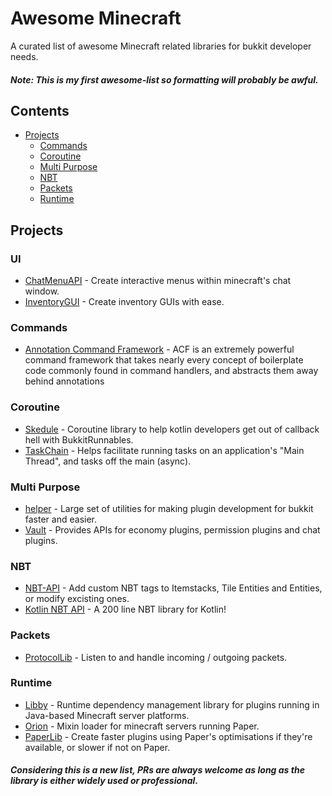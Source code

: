 # Awesome Minecraft

A curated list of awesome Minecraft related libraries for bukkit developer needs.
##### Note: This is my first awesome-list so formatting will probably be awful.

## Contents
- [Projects](#projects)
  - [Commands](#commands)
  - [Coroutine](#coroutine)
  - [Multi Purpose](#multi-purpose)
  - [NBT](#nbt)
  - [Packets](#packets)
  - [Runtime](#packets)

## Projects

### UI
- [ChatMenuAPI](https://github.com/VoxelGamesLib/ChatMenuAPI) - Create interactive menus within minecraft's chat window.
- [InventoryGUI](https://github.com/Phoenix616/InventoryGui) - Create inventory GUIs with ease.

### Commands
- [Annotation Command Framework](https://github.com/aikar/commands) - ACF is an extremely powerful command framework that takes nearly every concept of boilerplate code commonly found in command handlers, and abstracts them away behind annotations

### Coroutine
- [Skedule](https://github.com/okkero/Skedule) - Coroutine library to help kotlin developers get out of callback hell with BukkitRunnables.
- [TaskChain](https://github.com/aikar/TaskChain) - Helps facilitate running tasks on an application's "Main Thread", and tasks off the main (async).

### Multi Purpose
- [helper](https://github.com/lucko/helper) - Large set of utilities for making plugin development for bukkit faster and easier.
- [Vault](https://github.com/milkbowl/Vault) - Provides APIs for economy plugins, permission plugins and chat plugins.

### NBT
- [NBT-API](https://github.com/tr7zw/Item-NBT-API) - Add custom NBT tags to Itemstacks, Tile Entities and Entities, or modify excisting ones.
- [Kotlin NBT API](https://gist.github.com/camdenorrb/bec73c5608267f0232bd8f5c42e0784d) - A 200 line NBT library for Kotlin!

### Packets
- [ProtocolLib](https://github.com/dmulloy2/ProtocolLib) - Listen to and handle incoming / outgoing packets.

### Runtime
- [Libby](https://github.com/Byteflux/libby) - Runtime dependency management library for plugins running in Java-based Minecraft server platforms.
- [Orion](https://github.com/OrionMinecraft/Orion) - Mixin loader for minecraft servers running Paper.
- [PaperLib](https://github.com/PaperMC/PaperLib) - Create faster plugins using Paper's optimisations if they're available, or slower if not on Paper.


##### Considering this is a new list, PRs are always welcome as long as the library is either widely used or professional.
